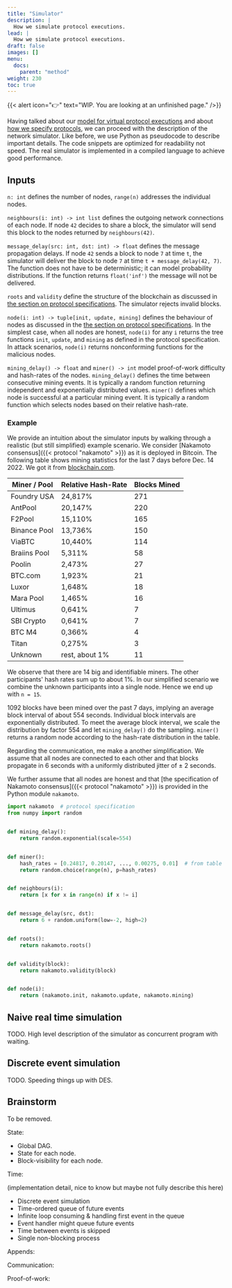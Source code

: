 ```yaml
---
title: "Simulator"
description: |
  How we simulate protocol executions.
lead: |
  How we simulate protocol executions.
draft: false
images: []
menu:
  docs:
    parent: "method"
weight: 230
toc: true
---
```


{{< alert icon="👉" text="WIP. You are looking at an unfinished page." />}}

Having talked about our [model for virtual protocol
executions](../virtual-environment) and about [how we specify
protocols](../protocol-specification), we can proceed with the
description of the network simulator. Like before, we use Python as
pseudocode to describe important details. The code snippets are
optimized for readability not speed. The real simulator is implemented
in a compiled language to achieve good performance.

## Inputs

`n: int` defines the number of nodes, `range(n)` addresses the
individual nodes.

`neighbours(i: int) -> int list` defines the outgoing network
connections of each node. If node `42` decides to share a block, the
simulator will send this block to the nodes returned by
`neighbours(42)`.

`message_delay(src: int, dst: int) -> float` defines the message
propagation delays. If node `42` sends a block to node `7` at time `t`,
the simulator will deliver the block to node `7` at time `t +
message_delay(42, 7)`. The function does not have to be
deterministic; it can model probability distributions. If the function
returns `float('inf')` the message will not be delivered.

`roots` and `validity` define the structure of the blockchain as
discussed in [the section on protocol
specifications](../protocol-specification). The simulator rejects
invalid blocks.

`node(i: int) -> tuple[init, update, mining]` defines the behaviour of nodes
as discussed in the [the section on protocol
specifications](../protocol-specification). In the simplest case, when
all nodes are honest, `node(i)` for any `i` returns the tree functions
`init`, `update`, and `mining` as defined in the protocol specification.
In attack scenarios, `node(i)` returns nonconforming functions for the
malicious nodes.

`mining_delay() -> float` and `miner() -> int` model proof-of-work
difficulty and hash-rates of the nodes. `mining_delay()` defines the
time between consecutive mining events. It is typically a random
function returning independent and exponentially distributed values.
`miner()` defines which node is successful at a particular mining event.
It is typically a random function which selects nodes based on their
relative hash-rate.

### Example

We provide an intuition about the simulator inputs by walking through a
realistic (but still simplified) example scenario. We consider [Nakamoto
consensus]({{< protocol "nakamoto" >}}) as it is deployed in Bitcoin.
The following table shows mining statistics for the last 7 days before
Dec. 14 2022. We got it from
[blockchain.com](https://www.blockchain.com/explorer/charts/pools).

| Miner / Pool | Relative Hash-Rate | Blocks Mined |
| ------------ | ------------------ | ------------ |
| Foundry USA  | 24,817%            | 271          |
| AntPool      | 20,147%            | 220          |
| F2Pool       | 15,110%            | 165          |
| Binance Pool | 13,736%            | 150          |
| ViaBTC       | 10,440%            | 114          |
| Braiins Pool | 5,311%             | 58           |
| Poolin       | 2,473%             | 27           |
| BTC.com      | 1,923%             | 21           |
| Luxor        | 1,648%             | 18           |
| Mara Pool    | 1,465%             | 16           |
| Ultimus      | 0,641%             | 7            |
| SBI Crypto   | 0,641%             | 7            |
| BTC M4       | 0,366%             | 4            |
| Titan        | 0,275%             | 3            |
| Unknown      | rest, about 1%     | 11           |

We observe that there are 14 big and identifiable miners. The other
participants' hash rates sum up to about 1%. In our simplified scenario
we combine the unknown participants into a single node. Hence we end up
with `n = 15`.

1092 blocks have been mined over the past 7 days, implying an average
block interval of about 554 seconds. Individual block intervals are
exponentially distributed. To meet the average block interval, we scale
the distribution by factor 554 and let `mining_delay()` do the sampling.
`miner()` returns a random node according to the hash-rate distribution
in the table.

Regarding the communication, me make a another simplification. We assume
that all nodes are connected to each other and that blocks propagate in
6 seconds with a uniformly distributed jitter of ± 2 seconds.

We further assume that all nodes are honest and that [the specification
of Nakamoto consensus]({{< protocol "nakamoto" >}}) is provided in the
Python module `nakamoto`.

```python
import nakamoto  # protocol specification
from numpy import random


def mining_delay():
    return random.exponential(scale=554)


def miner():
    hash_rates = [0.24817, 0.20147, ..., 0.00275, 0.01]  # from table
    return random.choice(range(n), p=hash_rates)


def neighbours(i):
    return [x for x in range(n) if x != i]


def message_delay(src, dst):
    return 6 + random.uniform(low=-2, high=2)


def roots():
    return nakamoto.roots()


def validity(block):
    return nakamoto.validity(block)


def node(i):
    return (nakamoto.init, nakamoto.update, nakamoto.mining)
```

## Naive real time simulation

TODO. High level description of the simulator as concurrent program with
waiting.

## Discrete event simulation

TODO. Speeding things up with DES.

## Brainstorm

To be removed.

State:

* Global DAG.
* State for each node.
* Block-visibility for each node.

Time:

(implementation detail, nice to know but maybe not fully describe this
here)

* Discrete event simulation
* Time-ordered queue of future events
* Infinite loop consuming & handling first event in the queue
* Event handler might queue future events
* Time between events is skipped
* Single non-blocking process

Appends:

Communication:

Proof-of-work:
